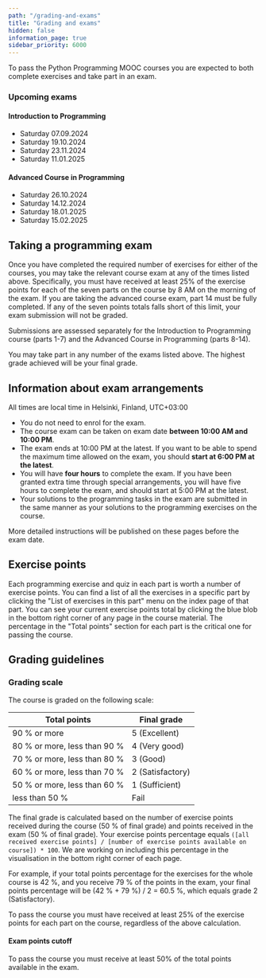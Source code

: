 ```yaml
---
path: "/grading-and-exams"
title: "Grading and exams"
hidden: false
information_page: true
sidebar_priority: 6000
---
```


To pass the Python Programming MOOC courses you are expected to both complete exercises and take part in an exam.

### Upcoming exams

#### Introduction to Programming

* Saturday 07.09.2024
* Saturday 19.10.2024
* Saturday 23.11.2024
* Saturday 11.01.2025

#### Advanced Course in Programming

* Saturday 26.10.2024
* Saturday 14.12.2024
* Saturday 18.01.2025
* Saturday 15.02.2025

## Taking a programming exam

Once you have completed the required number of exercises for either of the courses, you may take the relevant course exam at any of the times listed above. Specifically, you must have received at least 25% of the exercise points for each of the seven parts on the course by 8 AM on the morning of the exam. If you are taking the advanced course exam, part 14 must be fully completed. If any of the seven points totals falls short of this limit, your exam submission will not be graded.

Submissions are assessed separately for the Introduction to Programming course (parts 1-7) and the Advanced Course in Programming (parts 8-14).

You may take part in any number of the exams listed above. The highest grade achieved will be your final grade.

## Information about exam arrangements

<notice>All times are local time in Helsinki, Finland, UTC+03:00</notice>

* You do not need to enrol for the exam.
* The course exam can be taken on exam date **between 10:00 AM and 10:00 PM**.
* The exam ends at 10:00 PM at the latest. If you want to be able to spend the maximum time allowed on the exam, you should **start at 6:00 PM at the latest**.
* You will have **four hours** to complete the exam. If you have been granted extra time through special arrangements, you will have five hours to complete the exam, and should start at 5:00 PM at the latest.
* Your solutions to the programming tasks in the exam are submitted in the same manner as your solutions to the programming exercises on the course.

More detailed instructions will be published on these pages before the exam date.

## Exercise points

Each programming exercise and quiz in each part is worth a number of exercise points. You can find a list of all the exercises in a specific part by clicking the "List of exercises in this part" menu on the index page of that part. You can see your current exercise points total by clicking the blue blob in the bottom right corner of any page in the course material. The percentage in the "Total points" section for each part is the critical one for passing the course.

## Grading guidelines

### Grading scale

The course is graded on the following scale:

<table>
    <thead>
    <tr>
        <th>Total points</th>
        <th>Final grade</th>
    </tr>
    </thead>
    <tbody>
    <tr>
        <td>90 % or more</td>
        <td>5 (Excellent)</td>
    </tr>
    <tr>
        <td>80 % or more, less than 90 %</td>
        <td>4 (Very good)</td>
    </tr>
    <tr>
        <td>70 % or more, less than 80 %</td>
        <td>3 (Good)</td>
    </tr>
    <tr>
        <td>60 % or more, less than 70 %</td>
        <td>2 (Satisfactory)</td>
    </tr>
    <tr>
        <td>50 % or more, less than 60 %</td>
        <td>1 (Sufficient)</td>
    </tr>
    <tr>
        <td>less than 50 %</td>
        <td>Fail</td>
    </tr>
    </tbody>
</table>

The final grade is calculated based on the number of exercise points received during the course (50 % of final grade) and points received in the exam (50 % of final grade). Your exercise points percentage equals `([all received exercise points] / [number of exercise points available on course]) * 100`. We are working on including this percentage in the visualisation in the bottom right corner of each page.

For example, if your total points percentage for the exercises for the whole course is 42 %, and you receive 79 % of the points in the exam, your final points percentage will be (42 % + 79 %) / 2 = 60.5 %, which equals grade 2 (Satisfactory).

To pass the course you must have received at least 25% of the exercise points for each part on the course, regardless of the above calculation.

#### Exam points cutoff

To pass the course you must receive at least 50% of the total points available in the exam.
